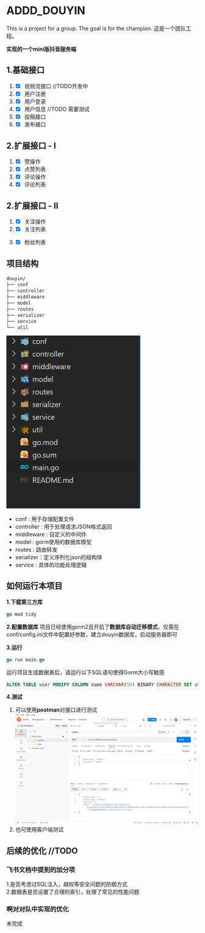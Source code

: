# ADDD_DOUYIN
This is a project for a group. The goal is for the champion.
这是一个团队工程。

**实现的一个mini版抖音服务端**

## 1.基础接口
   1. - [x]  视频流接口   //TODO开发中
   2. - [x]  用户注册
   3. - [x]  用户登录      
   4. - [x]  用户信息    //TODO 需要测试
   5. - [x]  投稿接口
   6. - [x]  发布接口

## 2.扩展接口 - I
   1. - [x]  赞操作
   1. - [x]  点赞列表
   2. - [x]  评论操作
   3. - [x]  评论列表
   
## 2.扩展接口 - II
   1. - [x]  关注操作
   1. - [x]  关注列表
   2. - [x]  粉丝列表




## 项目结构

```shell
douyin/
├── conf
├── controller
├── middleware
├── model
├── routes
├── serializer
├── service
└── util
```
![summ](docs/summ.png)

- conf : 用于存储配置文件
- controller : 用于处理请求JSON格式返回
- middleware : 自定义的中间件
- model : gorm使用的数据库模型
- routes : 路由转发
- serializer：定义序列化json的结构体
- service : 具体的功能处理逻辑


## 如何运行本项目

**1.下载第三方库**
```go
go mod tidy
```
**2.配置数据库**
项目已经使用gorm2且开启了**数据库自动迁移模式**，仅需在conf/config.ini文件中配置好参数，建立douyin数据库，启动服务器即可

**3.运行**
```go
go run main.go
```
运行项目生成数据表后，请运行以下SQL语句使得Gorm大小写敏感
```SQL
ALTER TABLE user MODIFY COLUMN name VARCHAR(50) BINARY CHARACTER SET utf8 COLLATE utf8_bin DEFAULT NULL;
```
**4.测试**
1. 可以使用**postman**对接口进行测试
![postman](docs/postman.png)
1. 也可使用客户端测试


## 后续的优化 //TODO

### 飞书文档中提到的加分项
1.是否考虑过SQL注入，越权等安全问题的防御方式\
2.数据表是否设置了合理的索引，处理了常见的性能问题

### 啊对对队中实现的优化
未完成


